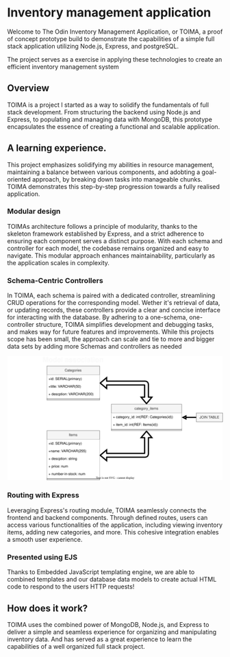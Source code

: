 # Inventory management application

Welcome to The Odin Inventory Management Application, or TOIMA, a proof of concept prototype build to demonstrate the capabilities of a simple full stack application utilizing Node.js, Express, and postgreSQL.

The project serves as a exercise in applying these technologies to create an efficient inventory management system

## Overview

TOIMA is a project I started as a way to solidify the fundamentals of full stack development. From structuring the backend using Node.js and Express, to populating and managing data with MongoDB, this prototype encapsulates the essence of creating a functional and scalable application.

## A learning experience.

This project emphasizes solidifying my abilities in resource management, maintaining a balance between various components, and adobting a goal-oriented approach, by breaking down tasks into manageable chunks. TOIMA demonstrates this step-by-step progression towards a fully realised application.

### Modular design

TOIMAs architecture follows a principle of modularity, thanks to the skeleton framework established by Express, and a strict adherence to ensuring each component serves a distinct purpose. With each schema and controller for each model, the codebase remains organized and easy to navigate.
This modular approach enhances maintainability, particularly as the application scales in complexity.

### Schema-Centric Controllers

In TOIMA, each schema is paired with a dedicated controller, streamlining CRUD operations for the corresponding model. Wether it's retrieval of data, or updating records, these controllers provide a clear and concise interface for interacting with the database. By adhering to a one-schema, one-controller structure, TOIMA simplifies development and debugging tasks, and makes way for future features and improvements. While this projects scope has been small, the approach can scale and tie to more and bigger data sets by adding more Schemas and controllers as needed

![diagram of UML association between models](./public/diagrams/models-uml-association.drawio.svg)

### Routing with Express

Leveraging Express's routing module, TOIMA seamlessly connects the frontend and backend components. Through defined routes, users can access various functionalities of the application, including viewing inventory items, adding new categories, and more.
This cohesive integration enables a smooth user experience.

### Presented using EJS

Thanks to Embedded JavaScript templating engine, we are able to combined templates and our database data models to create actual HTML code to respond to the users HTTP requests!

## How does it work?

TOIMA uses the combined power of MongoDB, Node.js, and Express to deliver a simple and seamless experience for organizing and manipulating inventory data. And has served as a great experience to learn the capabilities of a well organized full stack project.
